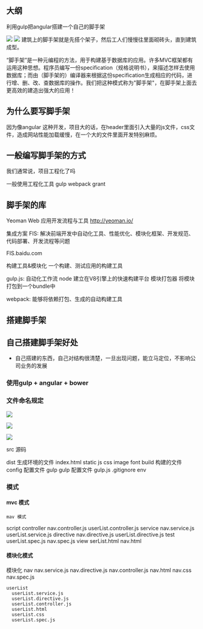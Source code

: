## 大纲

利用gulp把angular搭建一个自己的脚手架

 ![](http://md.shudong.wang/markdown-img-paste-20171212094514874.png)
 ![](http://md.shudong.wang/markdown-img-paste-20171212094635548.png)
建筑上的脚手架就是先搭个架子，然后工人们慢慢往里面砌砖头，直到建筑成型。

“脚手架”是一种元编程的方法，用于构建基于数据库的应用。许多MVC框架都有运用这种思想。程序员编写一份specification（规格说明书），来描述怎样去使用数据库；而由（脚手架的）编译器来根据这份specification生成相应的代码，进行增、删、改、查数据库的操作。我们把这种模式称为"脚手架"，在脚手架上面去更高效的建造出强大的应用！

## 为什么要写脚手架
因为像angular 这种开发，项目大的话，在header里面引入大量的js文件，css文件，造成网站性能加载缓慢，在一个大的文件里面开发特别麻烦。

## 一般编写脚手架的方式
我们通常说，项目工程化了吗

一般使用工程化工具
gulp
webpack
grant

## 脚手架的库
Yeoman Web 应用开发流程与工具 http://yeoman.io/

集成方案
FIS: 解决前端开发中自动化工具、性能优化、模块化框架、开发规范、代码部署、开发流程等问题

FIS.baidu.com

构建工具&模块化
一个构建、测试应用的构建工具

gulp.js: 自动化工作流
node 建立在V8引擎上的快速构建平台
模块打包器
将模块打包到一个bundle中

webpack: 能够将依赖打包、生成的自动构建工具

## 搭建脚手架
## 自己搭建脚手架好处
* 自己搭建的东西，自己对结构很清楚，一旦出现问题，能立马定位，不影响公司业务的发展

### 使用gulp + angular + bower

### 文件命名规定
![](http://md.shudong.wang/markdown-img-paste-20171212103342421.png)

![](http://md.shudong.wang/markdown-img-paste-20171212103423558.png)

![](http://md.shudong.wang/markdown-img-paste-2017121210325883.png)


src 源码
 
dist  生成环境的文件
  index.html
  static
    js
    css
    image
    font
build  构建的文件
config 配置文件 
gulp gulp 配置文件
gulp.js
.gitignore
env

### 模式
#### mvc 模式
    mav 模式 
  script
    controller
      nav.controller.js
      userList.controller.js
    service
      nav.service.js
      userList.service.js
    directive
       nav.directive.js
       userList.directive.js
    test
        userList.spec.js
        nav.spec.js 
  view
    serList.html
    nav.html
#### 模块化模式
  模块化
    nav
      nav.service.js
      nav.directive.js
      nav.controller.js
      nav.html
      nav.css
      nav.spec.js

    userList
      userList.service.js
      userList.directive.js
      userList.controller.js
      userList.html
      userList.css
      userList.spec.js




